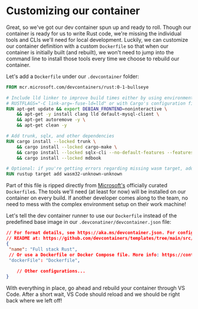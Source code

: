 # Customizing our container

Great, so we've got our dev container spun up and ready to roll. Though our container is ready for us to write Rust code, we're missing the individual tools and CLIs we'll need for local development. Luckily, we can customize our container definition with a custom `Dockerfile` so that when our container is initially built (and rebuilt), we won't need to jump into the command line to install those tools every time we choose to rebuild our container.

Let's add a `Dockerfile` under our `.devcontainer` folder:

```dockerfile
FROM mcr.microsoft.com/devcontainers/rust:0-1-bullseye

# Include lld linker to improve build times either by using environment variable
# RUSTFLAGS="-C link-arg=-fuse-ld=lld" or with Cargo's configuration file (i.e see .cargo/config.toml).
RUN apt-get update && export DEBIAN_FRONTEND=noninteractive \
    && apt-get -y install clang lld default-mysql-client \
    && apt-get autoremove -y \
    && apt-get clean -y

# Add trunk, sqlx, and other dependencies
RUN cargo install --locked trunk \
    && cargo install --locked cargo-make \
    && cargo install --locked sqlx-cli --no-default-features --features native-tls,mysql \
    && cargo install --locked mdbook

# Optional: if you're getting errors regarding missing wasm target, add it
RUN rustup target add wasm32-unknown-unknown
```

Part of this file is ripped directly from [Microsoft's](https://github.com/microsoft/vscode-dev-containers/) officially curated `Dockerfile`s. The tools we'll need (at least for now) will be installed on our container on every build. If another developer comes along to the team, no need to mess with the complex environment setup on their work machine!

Let's tell the dev container runner to use our `Dockerfile` instead of the predefined base image in our `.devconatiner/devcontainer.json` file:

```json
// For format details, see https://aka.ms/devcontainer.json. For config options, see the
// README at: https://github.com/devcontainers/templates/tree/main/src/rust
{
 "name": "Full stack Rust",
 // Or use a Dockerfile or Docker Compose file. More info: https://containers.dev/guide/dockerfile
 "dockerFile": "Dockerfile",
    
    // Other configurations...
}
```

With everything in place, go ahead and rebuild your container through VS Code. After a short wait, VS Code should reload and we should be right back where we left off!
